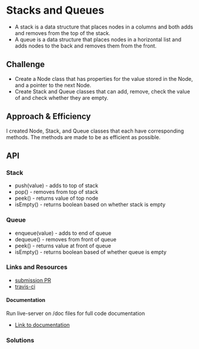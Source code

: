 # Stacks and Queues

- A stack is a data structure that places nodes in a columns and both adds and removes from the top of the stack.
- A queue is a data structure that places nodes in a horizontal list and adds nodes to the back and removes them from the front.

## Challenge

- Create a Node class that has properties for the value stored in the Node, and a pointer to the next Node.
- Create Stack and Queue classes that can add, remove, check the value of and check whether they are empty.

## Approach & Efficiency
I created Node, Stack, and Queue classes that each have corresponding methods. The methods are made to be as efficient as possible.

## API

### Stack
* push(value) - adds to top of stack
* pop() - removes from top of stack
* peek() - returns value of top node
* isEmpty() - returns boolean based on whether stack is empty

### Queue
* enqueue(value) - adds to end of queue
* dequeue() - removes from front of queue
* peek() - returns value at front of queue
* isEmpty() - returns boolean based of whether queue is empty

### Links and Resources
* [submission PR]()
* [travis-ci](https://travis-ci.com/tskyles-401-advanced-javascript/data-structures-and-algorithims)

#### Documentation
Run live-server on /doc files for full code documentation
* [Link to documentation](https://github.com/tskyles-401-advanced-javascript/data-structures-and-algorithims/tree/master/Data-Structures/LinkedList/docs)

### Solutions


